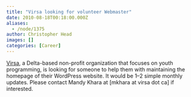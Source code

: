 ```yaml
---
title: "Virsa looking for volunteer Webmaster"
date: 2010-08-18T00:18:00.000Z
aliases:
  - /node/1375
author: Christopher Head
images: []
categories: [Career]
---
```


[Virsa](http://virsa.ca/), a Delta-based non-profit organization that focuses on youth programming, is looking for someone to help them with maintaining the homepage of their WordPress website. It would be 1–2 simple monthly updates. Please contact Mandy Khara at \[mkhara at virsa dot ca\] if interested.
